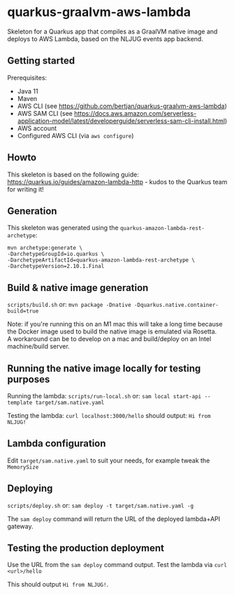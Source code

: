 # quarkus-graalvm-aws-lambda
Skeleton for a Quarkus app that compiles as a GraalVM native image and deploys to AWS Lambda, based on the NLJUG events app backend.

## Getting started
Prerequisites:
- Java 11
- Maven
- AWS CLI (see https://github.com/bertjan/quarkus-graalvm-aws-lambda)
- AWS SAM CLI (see https://docs.aws.amazon.com/serverless-application-model/latest/developerguide/serverless-sam-cli-install.html)
- AWS account
- Configured AWS CLI (via `aws configure`)

## Howto
This skeleton is based on the following guide: https://quarkus.io/guides/amazon-lambda-http - kudos to the Quarkus team for writing it!

## Generation
This skeleton was generated using the `quarkus-amazon-lambda-rest-archetype`:

```
mvn archetype:generate \
-DarchetypeGroupId=io.quarkus \
-DarchetypeArtifactId=quarkus-amazon-lambda-rest-archetype \
-DarchetypeVersion=2.10.1.Final
```


## Build & native image generation
`scripts/build.sh`
or:
`mvn package -Dnative -Dquarkus.native.container-build=true`

Note: if you're running this on an M1 mac this will take a long time because the Docker image used to build the native image is emulated via Rosetta.  
A workaround can be to develop on a mac and build/deploy on an Intel machine/build server.


## Running the native image locally for testing purposes
Running the lambda:
`scripts/run-local.sh`
or:
`sam local start-api --template target/sam.native.yaml`

Testing the lambda:
`curl localhost:3000/hello`
should output:
`Hi from NLJUG!`

## Lambda configuration
Edit `target/sam.native.yaml` to suit your needs, for example tweak the `MemorySize`

## Deploying
`scripts/deploy.sh`
or:
`sam deploy -t target/sam.native.yaml -g`

The `sam deploy` command will return the URL of the deployed lambda+API gateway.

## Testing the production deployment
Use the URL from the `sam deploy` command output.
Test the lambda via `curl <url>/hello`

This should output `Hi from NLJUG!`.
